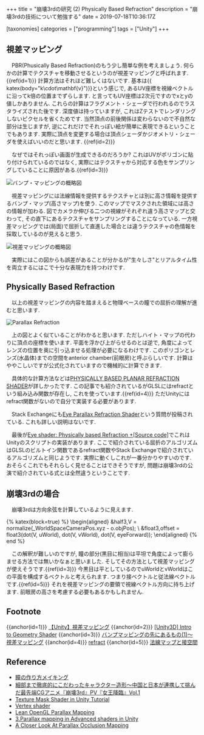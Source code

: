 +++
title = "崩壊3rdの研究 (2) Physically Based Refraction"
description = "崩壊3rdの技術について勉強する"
date = 2019-07-18T10:36:17Z

[taxonomies]
categories = ["programming"]
tags = ["Unity"]
+++

## 視差マッピング

　PBR(Phusically Based Refraction)のもう少し簡単な例を考えましょう. 何らかの計算でテクスチャを移動させるというのが視差マッピングと呼ばれます.{{ref(id=1)}} 計算方法はそれほど難しくはないです. 基本は{{ katex(body="k\cdot\mathbf{v}")}}という感じで, あるUV座標を視線ベクトルに沿ってk倍の位置までずらします. と言ってもUV座標は2次元ですのでxとyの値しかありません. これらの計算はフラグメント・シェーダで行われるのでラスタライズされた後です. 深度値は持っていますが, これはZテストでレンダリングしないピクセルを省くためです. 当然頂点の前後関係は変わらないので不自然な部分は生じますが, 逆にこれだけでそれっぽい絵が簡単に表現できるということでもあります. 実際に頂点を変更する場合は頂点シェーダかジオメトリ・シェーダを使えばいいのだと思います. {{ref(id=2)}}

　なぜではそれっぽい画面が生成できるのだろうか? これはUVがポリゴンに貼り付けられているのではなく, 実際にはテクスチャから対応する色をサンプリングしていることに原因がある.{{ref(id=3)}}

![バンプ・マッピングの概略図](https://news.mynavi.jp/article/graphics-17/images/005.jpg)

　視差マッピングには法線情報を提供するテクスチャとは別に高さ情報を提供するバンプ・マップ(高さマップ)を使う. このマップでマスクされた領域には高さの情報が加わる. 図でカメラか伸びる二つの視線がそれぞれ違う高さマップと交わって, その直下にあるテクスチャをサンプリングすることになっている. 一方視差マッピングでは(局面)で屈折して直進した場合とは違うテクスチャの色情報を採取しているのが見えると思う.

![視差マッピングの概略図](https://news.mynavi.jp/article/graphics-17/images/006.jpg)

　実際にはこの図からも誤差があることが分かるが"生々しさ"とリアルタイム性を両立するにはこで十分な表現力を持つわけです.

## Physically Based Refraction

　以上の視差マッピングの内容を踏まえると物理ベースの瞳での屈折の理解が進むと思います.

![Parallax Refraction](https://i.stack.imgur.com/a08kE.png)

　上の図とよく似ていることがわかると思います. ただしハイト・マップの代わりに頂点の座標を使います. 平面を浮かび上がらせるのとは逆で, 角度によってレンズの位置を奥に引っ込ませる処理が必要になるわけです. このポリゴンとレンズ(水晶体)までの空間をanterior chamber(前眼房)と呼ぶらしいです. 計算はややこしいですが公式化されていますので機械的に計算できます.

　具体的な計算方法などは[PHYSICALLY BASED PLANAR REFRACTION SHADER](http://popupasylum.co.uk/?p=1109)が詳しかったです. この記事でも紹介されているがGLSLにはrefractという組み込み関数が存在し, これを使っています.{{ref(id=4)}} ただUnityにはrefract関数がないので自分で実装する必要があります.

　Stack Exchangeにも[Eye Parallax Refraction Shader](https://gamedev.stackexchange.com/questions/131619/eye-parallax-refraction-shader)という質問が投稿されている. これも詳しい説明はないです.

　最後が[Eye shader: Physically based Refraction +[Source code]](https://forum.unity.com/threads/eye-shader-physically-based-refraction-source-code.441270/)でこれはUnityのスクリプトの実装があります. ここで紹介されている屈折のアルゴリズムはGLSLのビルトイン関数であるrefract関数やStack Exchangeで紹介されているアルゴリズムと同じようです. 実際に動くしこれが一番分かりやすいのです. おそらくこれでもそれらしく見せることはできそうですが, 問題は崩壊3rdの公演で紹介されている式とは全然違うということです.

## 崩壊3rdの場合

　崩壊3rdは方向余弦を計算しているように見えます.

{% katex(block=true) %}
\begin{aligned}
  &half3\,V = normalize(\_WorldSpaceCameraPos.xyz - o.objPos); \\
  &float3\,offset = float3(dot(V, uWorld), dot(V, vWorld), dot(V, eyeForward));
\end{aligned}
{% end %}

　この解釈が難しいのですが, 瞳の部分(黒目に相当)は平坦で角度によって膨らませる方法では無いかなぁと思いました. そしてその方法として視差マッピングが使えそうです.{{ref(id=3)}} 今黒目は平としているのでuWorldとvWorldはこの平面を構成するベクトルと考えられます. つまり接ベクトルと従法線ベクトルです.{{ref(id=5)}} それを視差マッピングの要領で視線ベクトル方向に持ち上げます. 前眼房の高さを考慮する必要もあるかもしれません.

## Footnote

{{anchor(id=1)}} [【Unity】視差マッピング](http://light11.hatenadiary.com/entry/2018/02/14/205444)
{{anchor(id=2)}} [[Unity3D] Intro to Geometry Shader](https://jayjingyuliu.wordpress.com/2018/01/24/unity3d-intro-to-geometry-shader/)
{{anchor(id=3)}}  [バンプマッピングの先にあるもの(1)～視差マッピング](https://news.mynavi.jp/article/graphics-17/)
{{anchor(id=4)}} [refract](https://www.khronos.org/registry/OpenGL-Refpages/gl4/html/refract.xhtml)
{{anchor(id=5)}} [法線マップと接空間](http://esprog.hatenablog.com/entry/2016/05/01/025634)

## Reference

+ [瞳の作り方メイキング](https://ch.nicovideo.jp/wachi/blomaga/ar538057)
+ [細部まで徹底的にこだわったキャラクター造形～中国と日本が連携して挑んだ最先端CGアニメ『崩壊3rd』PV『女王降臨』Vol.1](https://cgworld.jp/feature/201809-cgw241hs-houkai3rd01.html)
+ [Texture Mask Shader in Unity Tutorial](https://lindenreid.wordpress.com/2018/02/25/texture-mask-shader-unity-tutorial/)
+ [Vertex shader](https://www.febucci.com/2018/10/vertex-shader/)
+ [Lean OpenGL Parallax Mapping](https://learnopengl.com/Advanced-Lighting/Parallax-Mapping)
+ [3.Parallax mapping in Advanced shaders in Unity](https://www.habrador.com/tutorials/shaders/3-parallax-mapping/)
+ [A Closer Look At Parallax Occlusion Mapping](https://www.gamedev.net/articles/programming/graphics/a-closer-look-at-parallax-occlusion-mapping-r3262/)
